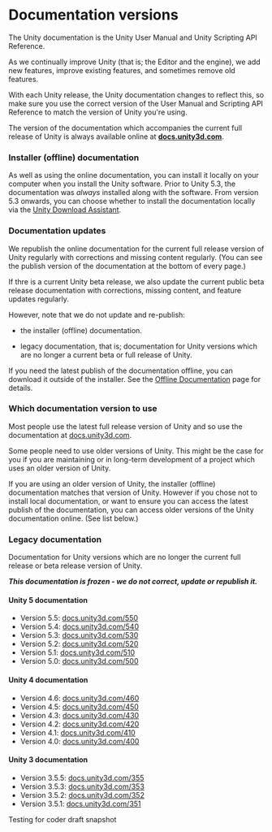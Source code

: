 # Documentation versions

The Unity documentation is the Unity User Manual and Unity Scripting API Reference.

As we continually improve Unity (that is; the Editor and the engine), we add new features, improve existing features, and sometimes remove old features.

With each Unity release, the Unity documentation changes to reflect this,  so make sure you use the correct version of the User Manual and Scripting API Reference to match the version of Unity you're using.

The version of the documentation which accompanies the current full release of Unity is always available online at **[docs.unity3d.com](http://docs.unity3d.com/)**. 

### Installer (offline) documentation
As well as using the online documentation, you can install it locally on your computer when you install the Unity software. Prior to Unity 5.3, the documentation was *always* installed along with the software. From version 5.3 onwards, you can choose whether to install the documentation locally via the [Unity Download Assistant](InstallingUnity).

### Documentation updates
We republish the online documentation for the current full release version of Unity regularly with corrections and missing content regularly. (You can see the publish version of the documentation at the bottom of every page.)

If thre is a current Unity beta release, we also update the current public beta release documentation with corrections, missing content, and feature updates regularly.

However, note that we do not update and re-publish:

* the installer (offline) documentation.

* legacy documentation, that is; documentation for Unity versions which are no longer a current beta or full release of Unity.

If you need the latest publish of the documentation offline, you can download it outside of the installer. See the [Offline Documentation](OfflineDocumentation) page for details.


### Which documentation version to use

Most people use the latest full release version of Unity and so use the documentation at [docs.unity3d.com](http://docs.unity3d.com).

Some people need to use older versions of Unity. This might be the case for you if you are maintaining or in long-term development of a project which uses an older version of Unity.

If you are using an older version of Unity, the installer (offline) documentation matches that version of Unity. However if you chose not to install local documentation, or want to ensure you can access the latest publish of the documentation, you can access older versions of the Unity documentation online. (See list below.)

### Legacy documentation

Documentation for Unity versions which are no longer the current full release or beta release version of Unity. 

***This documentation is frozen - we do not correct, update or republish it.***

#### Unity 5 documentation

* Version 5.5: [docs.unity3d.com/550](http://docs.unity3d.com/550)
* Version 5.4: [docs.unity3d.com/540](http://docs.unity3d.com/540)
* Version 5.3: [docs.unity3d.com/530](http://docs.unity3d.com/530)
* Version 5.2: [docs.unity3d.com/520](http://docs.unity3d.com/520)
* Version 5.1: [docs.unity3d.com/510](http://docs.unity3d.com/510)
* Version 5.0: [docs.unity3d.com/500](http://docs.unity3d.com/500)

#### Unity 4 documentation

* Version 4.6: [docs.unity3d.com/460](http://docs.unity3d.com/460)
* Version 4.5: [docs.unity3d.com/450](http://docs.unity3d.com/450)
* Version 4.3: [docs.unity3d.com/430](http://docs.unity3d.com/430)
* Version 4.2: [docs.unity3d.com/420](http://docs.unity3d.com/420)
* Version 4.1: [docs.unity3d.com/410](http://docs.unity3d.com/410)
* Version 4.0: [docs.unity3d.com/400](http://docs.unity3d.com/400)

#### Unity 3 documentation

* Version 3.5.5: [docs.unity3d.com/355](http://docs.unity3d.com/355)
* Version 3.5.3: [docs.unity3d.com/353](http://docs.unity3d.com/353)
* Version 3.5.2: [docs.unity3d.com/352](http://docs.unity3d.com/352)
* Version 3.5.1: [docs.unity3d.com/351](http://docs.unity3d.com/351)

Testing for coder draft snapshot


